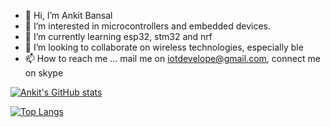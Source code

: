 - 👋 Hi, I’m Ankit Bansal
- 👀 I’m interested in microcontrollers and embedded devices.
- 🌱 I’m currently learning esp32, stm32 and nrf
- 💞️ I’m looking to collaborate on wireless technologies, especially ble
- 📫 How to reach me ... mail me on iotdevelope@gmail.com, connect  me on skype 

<!---
ankit-thealchemist/ankit-thealchemist is a ✨ special ✨ repository because its `README.md` (this file) appears on your GitHub profile.
You can click the Preview link to take a look at your changes.
--->
[![Ankit's GitHub stats](https://github-readme-stats.vercel.app/api?username=ankit-thealchemist&hide=prs&count_private=true&show_icons=true&theme=radical)](https://github.com/anuraghazra/github-readme-stats)

[![Top Langs](https://github-readme-stats.vercel.app/api/top-langs/?username=ankit-thealchemist&langs_count=8&layout=compact&theme=radical)](https://github.com/anuraghazra/github-readme-stats)

